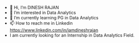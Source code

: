 - 👋 Hi, I’m DINESH RAJAN
- 👀 I’m interested in Data Analytics
- 🌱 I’m currently learning PG in Data Analytics
- 📫 How to reach me in Linkedin https://www.linkedin.com/in/iamdineshrajan
- I am currently looking for an Internship in Data Analytics Field.
